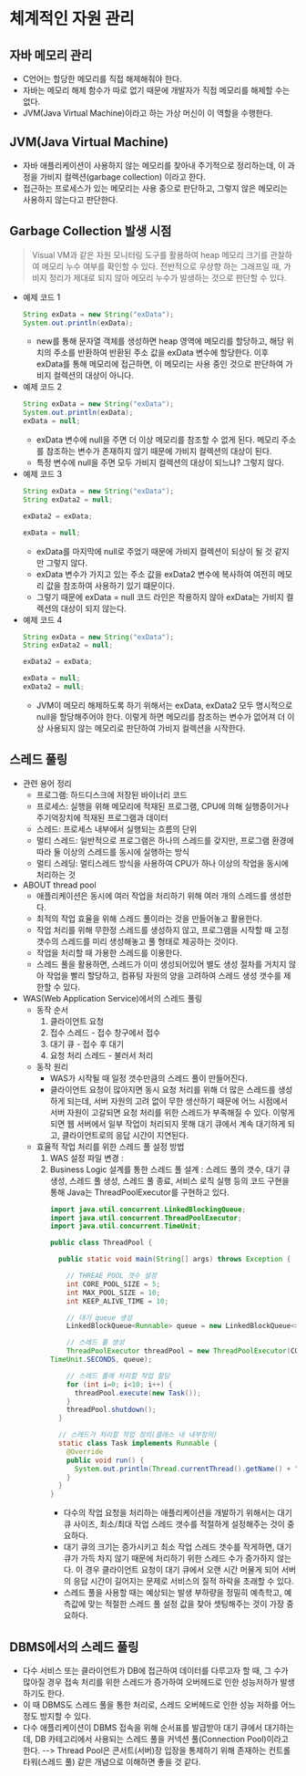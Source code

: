 # 체계적인 자원 관리

## 자바 메모리 관리
  - C언어는 할당한 메모리를 직접 해제해줘야 한다.
  - 자바는 메모리 해제 함수가 따로 없기 때문에 개발자가 직접 메모리를 해제할 수는 없다.
  - JVM(Java Virtual Machine)이라고 하는 가상 머신이 이 역할을 수행한다.

## JVM(Java Virtual Machine)
  - 자바 애플리케이션이 사용하지 않는 메모리를 찾아내 주기적으로 정리하는데, 이 과정을 가비지 컬렉션(garbage collection) 이라고 한다.
  - 접근하는 프로세스가 있는 메모리는 사용 중으로 판단하고, 그렇지 않은 메모리는 사용하지 않는다고 판단한다.

## Garbage Collection 발생 시점
> Visual VM과 같은 자원 모니터링 도구를 활용하여 heap 메모리 크기를 관찰하여 메모리 누수 여부를 확인할 수 있다.
> 전반적으로 우상향 하는 그래프일 때, 가비지 정리가 제대로 되지 않아 메모리 누수가 발생하는 것으로 판단할 수 있다.
  - 예제 코드 1
    ```java
    String exData = new String("exData");
    System.out.println(exData);
    ```
    - new를 통해 문자열 객체를 생성하면 heap 영역에 메모리를 할당하고, 해당 위치의 주소를 반환하여 반환된 주소 값을 exData 변수에 할당한다. 이후 exData를 통해 메모리에
      접근하면, 이 메모리는 사용 중인 것으로 판단하여 가비지 컬렉션의 대상이 아니다.
  - 예제 코드 2
    ```java
    String exData = new String("exData");
    System.out.println(exData);
    exData = null;
    ```
    - exData 변수에 null을 주면 더 이상 메모리를 참조할 수 없게 된다. 메모리 주소를 참조하는 변수가 존재하지 않기 때문에 가비지 컬렉션의 대상이 된다.
    - 특정 변수에 null을 주면 모두 가비지 컬렉션의 대상이 되느냐? 그렇지 않다.
  - 예제 코드 3
    ```java
    String exData = new String("exData");
    String exData2 = null;
    
    exData2 = exData;

    exData = null;
    ```
    - exData를 마지막에 null로 주었기 때문에 가비지 컬렉션이 되상이 될 것 같지만 그렇지 않다.
    - exData 변수가 가지고 있는 주소 값을 exData2 변수에 복사하여 여전히 메모리 값을 참조하여 사용하기 있기 떄문이다.
    - 그렇기 때문에 exData = null 코드 라인은 작용하지 않아 exData는 가비지 컬렉션의 대상이 되지 않는다.
  - 예제 코드 4
    ```java
    String exData = new String("exData");
    String exData2 = null;
    
    exData2 = exData;

    exData = null;
    exData2 = null;
    ```
    - JVM이 메모리 해제하도록 하기 위해서는 exData, exData2 모두 명시적으로 null을 할당해주어야 한다. 이렇게 하면 메모리를 참조하는 변수가 없어져 더 이상 사용되지 않는
      메모리로 판단하여 가비지 컬렉션을 시작한다.

## 스레드 풀링
  - 관련 용어 정리
    - 프로그램: 하드디스크에 저장된 바이너리 코드
    - 프로세스: 실행을 위해 메모리에 적재된 프로그램, CPU에 의해 실행중이거나 주기억장치에 적재된 프로그램과 데이터
    - 스레드: 프로세스 내부에서 실행되는 흐름의 단위
    - 멀티 스레드: 일반적으로 프로그램은 하나의 스레드를 갖지만, 프로그램 환경에 따라 둘 이상의 스레드를 동시에 실행하는 방식
    - 멀티 스레딩: 멀티스레드 방식을 사용하여 CPU가 하나 이상의 작업을 동시에 처리하는 것
  - ABOUT thread pool
    - 애플리케이션은 동시에 여러 작업을 처리하기 위해 여러 개의 스레드를 생성한다.
    - 최적의 작업 효율을 위해 스레드 풀이라는 것을 만들어놓고 활용한다.
    - 작업 처리를 위해 무한정 스레드를 생성하지 않고, 프로그램을 시작할 때 고정 갯수의 스레드를 미리 생성해놓고 풀 형태로 제공하는 것이다.
    - 작업을 처리할 때 가용한 스레드를 이용한다.
    - 스레드 풀을 활용하면, 스레드가 이미 생성되어있어 별도 생성 절차를 거치지 않아 작업을 빨리 할당하고, 컴퓨팅 자원의 양을 고려하여 스레드 생성 갯수를 제한할 수 있다.
  - WAS(Web Application Service)에서의 스레드 풀링
    - 동작 순서
      1. 클라이언트 요청
      2. 접수 스레드 - 접수 창구에서 접수
      3. 대기 큐 - 접수 후 대기
      4. 요청 처리 스레드 - 불러서 처리
    - 동작 원리
      - WAS가 시작될 때 일정 갯수만큼의 스레드 풀이 만들어진다.
      - 클라이언트 요청이 많아지면 동시 요청 처리를 위해 더 많은 스레드를 생성하게 되는데, 서버 자원의 고려 없이 무한 생산하기 때문에 어느 시점에서 서버 자원이 고갈되면 요청 처리를
        위한 스레드가 부족해질 수 있다. 이렇게 되면 웹 서버에서 일부 작업이 처리되지 못해 대기 큐에서 계속 대기하게 되고, 클라이언트로의 응답 시간이 지연된다.
    - 효율적 작업 처리를 위한 스레드 풀 설정 방법
      1. WAS 설정 파일 변경
         : <Executor name="tomcatThreadPool" namePrerix="catalina-exec-" maxThreads="200" minSpareThreads="5" />
      2. Business Logic 설계를 통한 스레드 풀 설계
         : 스레드 풀의 갯수, 대기 큐 생성, 스레드 풀 생성, 스레드 풀 종료, 서비스 로직 실행 등의 코드 구현을 통해 Java는 ThreadPoolExecutor를 구현하고 있다.
         ```java
         import java.util.concurrent.LinkedBlockingQueue;
         import java.util.concurrent.ThreadPoolExecutor;
         import java.util.concurrent.TimeUnit;

         public class ThreadPool {

           public static void main(String[] args) throws Exception {

             // THREAE POOL 갯수 설정
             int CORE_POOL_SIZE = 5;
             int MAX_POOL_SIZE = 10;
             int KEEP_ALIVE_TIME = 10;

             // 대기 queue 생성
             LinkedBlockQueue<Runnable> queue = new LinkedBlockQueue<>(10);

             // 스레드 풀 생성
             ThreadPoolExecutor threadPool = new ThreadPoolExecutor(CORE_POOL_SIZE, MAX_POOL_SIZE, KEEP_ALIVE_TIME,
         TimeUnit.SECONDS, queue);

             // 스레드 풀에 처리할 작업 할당
             for (int i=0; i<10; i++) {
               threadPool.execute(new Task());
             }
             threadPool.shutdown();
           }
  
           // 스레드가 처리할 작업 정의(클래스 내 내부정의)
           static class Task implements Runnable {
             @Override
             public void run() {
               System.out.println(Thread.currentThread().getName() + "번 스레드가 작업 처리를 완료하였습니다.");
             }
           }
         }
         ```
         - 다수의 작업 요청을 처리하는 애플리케이션을 개발하기 위해서는 대기 큐 사이즈, 최소/최대 작업 스레드 갯수를 적절하게 설정해주는 것이 중요하다.
         - 대기 큐의 크기는 증가시키고 최소 작업 스레드 갯수를 작게하면, 대기 큐가 가득 차지 않기 때문에 처리하기 위한 스레드 수가 증가하지 않는다. 이 경우 클라이언트 요청이
           대기 큐에서 오랜 시간 머물게 되어 서버의 응답 시간이 길어지는 문제로 서비스의 질적 하락을 초래할 수 있다.
         - 스레드 풀을 사용할 때는 예상되는 발생 부하량을 정밀히 예측학고, 예측값에 맞는 적절한 스레드 풀 설정 값을 찾아 셋팅해주는 것이 가장 중요하다.

## DBMS에서의 스레드 풀링
  - 다수 서비스 또는 클라이언트가 DB에 접근하여 데이터를 다루고자 할 때, 그 수가 많아질 경우 접속 처리를 위한 스레드가 증가하여 오버헤드로 인한 성능저하가 발생하기도 한다.
  - 이 때 DBMS도 스레드 풀을 통한 처리로, 스레드 오버헤드로 인한 성능 저하를 어느정도 방지할 수 있다.
  - 다수 애플리케이션이 DBMS 접속을 위해 순서표를 발급받아 대기 큐에서 대기하는데, DB 카테고리에서 사용되는 스레드 풀을 커넥션 풀(Connection Pool)이라고 한다.
  --> Thread Pool은 콘서트(서버)장 입장을 통제하기 위해 존재하는 컨트롤 타워(스레드 풀) 같은 개념으로 이해하면 좋을 것 같다.


